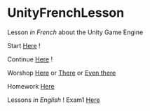 # UnityFrenchLesson
Lesson _in French_ about the Unity Game Engine

Start [Here](https://github.com/Herondil/UnityFrenchLesson/blob/master/Exercise.md) !

Continue [Here](https://github.com/Herondil/UnityFrenchLesson/blob/master/exercice2.md) !

Worshop [Here](https://github.com/Herondil/UnityFrenchLesson/blob/master/Atelier.md)
or
[There](https://github.com/Herondil/UnityFrenchLesson/blob/master/Atelier2.md)
or
[Even there](https://github.com/Herondil/UnityFrenchLesson/blob/master/atelier3.md)

Homework [Here](https://github.com/Herondil/UnityFrenchLesson/blob/master/HomeWork.md)

Lessons _in English_ !
Exam1 [Here](https://github.com/Herondil/UnityFrenchLesson/blob/master/exam1eng)
